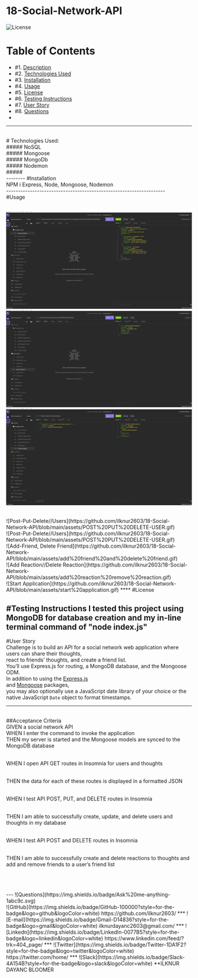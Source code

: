 # 18-Social-Network-API
![License](https://img.shields.io/badge/License%3A-MIT-green)
# Table of Contents

* #1.  [Description](#description)
* #2.  [Technologies Used](#technologies-used)
* #3.  [Installation](#installation)
* #4.  [Usage](#usage)
* #5.  [License](#license)
* #6.  [Testing Instructions](#testing-instructions)
* #7.  [User Story](#User-Story)
* #8.  [Questions](#questions)
* <br>
----
<br>
# Technologies Used:
<br>
##### NoSQL
<br>
##### Mongoose
<br>
##### MongoDb
<br>
##### Nodemon
<br>
##### 
<br>
--------
#Installation
<br>
NPM i Express,  Node, Mongoose, Nodemon
<br>
-------------------------------------------------------------------
<br>
#Usage
<br>
<br>

![Get-All-Users,Get-All-Thoughts](https://github.com/ilknur2603/18-Social-Network-API/blob/main/assets/GET%20ALL%20USERS%2C%20THOUGHTS.gif)
<br>
![Get-Single-Users,Get-Single-Thoughts](https://github.com/ilknur2603/18-Social-Network-API/blob/main/assets/GET%20SINGLE%20USER%2C%20THOUGHT.gif)
<br>
![Post-Put-Delete//Toughts](https://github.com/ilknur2603/18-Social-Network-API/blob/main/assets/POST%20PUT%20DELETE-Thought.gif)

<br>
![Post-Put-Delete//Users](https://github.com/ilknur2603/18-Social-Network-API/blob/main/assets/POST%20PUT%20DELETE-USER.gif)
  <br>
![Post-Put-Delete//Users](https://github.com/ilknur2603/18-Social-Network-API/blob/main/assets/POST%20PUT%20DELETE-USER.gif)
   <br>
 ![Add-Friend, Delete Friend](https://github.com/ilknur2603/18-Social-Network-API/blob/main/assets/add%20friend%20and%20delete%20friend.gif)
    <br>
![Add Reaction//Delete Reaction](https://github.com/ilknur2603/18-Social-Network-API/blob/main/assets/add%20reaction%20remove%20reaction.gif)
     <br>
 ![Start Application](https://github.com/ilknur2603/18-Social-Network-API/blob/main/assets/start%20application.gif)
     ****
#License


#Testing Instructions
I tested this project using MongoDB for database creation and my in-line terminal command of "node index.js"
---
#User Story
<br>
Challenge is to build an API for a social network web application where users can share their thoughts,
<br>react to friends’ thoughts, and create a friend list. 
<br>You’ll use Express.js for routing, a MongoDB database, and the Mongoose ODM.
<br>In addition to using the [Express.js](https://www.npmjs.com/package/express)
<br>and [Mongoose](https://www.npmjs.com/package/mongoose) packages, 
<br>you may also optionally use a JavaScript date library of your choice or the native JavaScript `Date` object to format timestamps.
<br>
***
<br>
##Acceptance Criteria
<br>
GIVEN a social network API
<br>
WHEN I enter the command to invoke the application

<br>
THEN my server is started and the Mongoose models are synced to the MongoDB database

<br>WHEN I open API GET routes in Insomnia for users and thoughts

<br>THEN the data for each of these routes is displayed in a formatted JSON

<br>WHEN I test API POST, PUT, and DELETE routes in Insomnia

<br>THEN I am able to successfully create, update, and delete users and thoughts in my database

<br>WHEN I test API POST and DELETE routes in Insomnia

<br>THEN I am able to successfully create and delete reactions to thoughts and add and remove friends to a user’s friend list

<br>

<br>
<br>
---
![Questions](https://img.shields.io/badge/Ask%20me-anything-1abc9c.svg)
<br>
![GitHub](https://img.shields.io/badge/GitHub-100000?style=for-the-badge&logo=github&logoColor=white)      https://github.com/ilknur2603/
***
![E-mail](https://img.shields.io/badge/Gmail-D14836?style=for-the-badge&logo=gmail&logoColor=white)        ilknurdayanc2603@gmail.com/
***
![Linkedn](https://img.shields.io/badge/LinkedIn-0077B5?style=for-the-badge&logo=linkedin&logoColor=white) https://www.linkedin.com/feed/?trk=404_page/
***
![Twitter](https://img.shields.io/badge/Twitter-1DA1F2?style=for-the-badge&logo=twitter&logoColor=white)   https://twitter.com/home/
***
![Slack](https://img.shields.io/badge/Slack-4A154B?style=for-the-badge&logo=slack&logoColor=white)         **ILKNUR DAYANC BLOOMER
